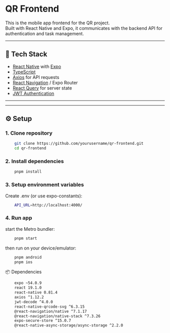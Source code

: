 
# QR Frontend

This is the mobile app frontend for the QR project.  
Built with React Native and Expo, it communicates with the backend API for authentication and task management.

---

## 🚀 Tech Stack
- [React Native](https://reactnative.dev/) with [Expo](https://expo.dev/)
- [TypeScript](https://www.typescriptlang.org/)
- [Axios](https://axios-http.com/) for API requests
- [React Navigation](https://reactnavigation.org/) / Expo Router
- [React Query](https://tanstack.com/query) for server state
- [JWT Authentication](https://jwt.io/)

---


---

## ⚙️ Setup

### 1. Clone repository
```bash
    git clone https://github.com/yourusername/qr-frontend.git
    cd qr-frontend
```
### 2. Install dependencies
```bash
    pnpm install
```
### 3. Setup environment variables
Create .env (or use expo-constants):
```bash
    API_URL=http://localhost:4000/
```
### 4. Run app
start the Metro bundler:
```bash
    pnpm start
```` 
then run on your device/emulator:
```bash
    pnpm android
    pnpm ios
```

📦 Dependencies

```bash
    expo ~54.0.9
    react 19.1.0
    react-native 0.81.4
    axios ^1.12.2
    jwt-decode ^4.0.0
    react-native-qrcode-svg ^6.3.15
    @react-navigation/native ^7.1.17
    @react-navigation/native-stack ^7.3.26
    expo-secure-store ^15.0.7
    @react-native-async-storage/async-storage ^2.2.0  
```
